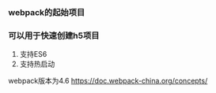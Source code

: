 ### webpack的起始项目

### 可以用于快速创建h5项目

1. 支持ES6
2. 支持热启动

webpack版本为4.6
https://doc.webpack-china.org/concepts/
